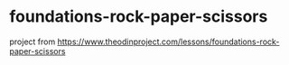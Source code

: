 # foundations-rock-paper-scissors
project from https://www.theodinproject.com/lessons/foundations-rock-paper-scissors

